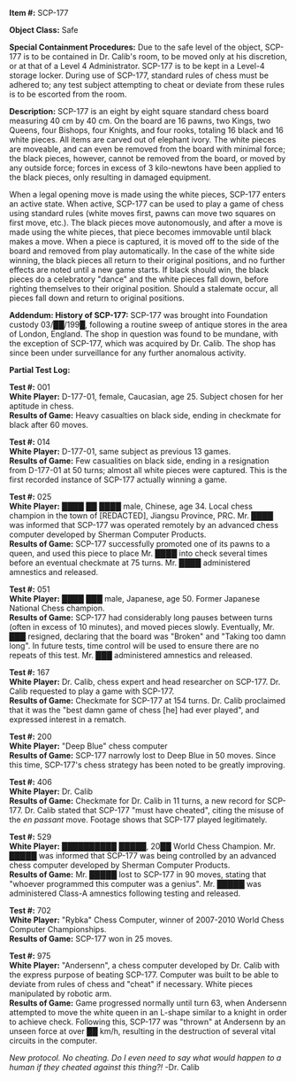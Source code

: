 **Item #:** SCP-177

**Object Class:** Safe

**Special Containment Procedures:** Due to the safe level of the object, SCP-177 is to be contained in Dr. Calib's room, to be moved only at his discretion, or at that of a Level 4 Administrator. SCP-177 is to be kept in a Level-4 storage locker. During use of SCP-177, standard rules of chess must be adhered to; any test subject attempting to cheat or deviate from these rules is to be escorted from the room.

**Description:** SCP-177 is an eight by eight square standard chess board measuring 40 cm by 40 cm. On the board are 16 pawns, two Kings, two Queens, four Bishops, four Knights, and four rooks, totaling 16 black and 16 white pieces. All items are carved out of elephant ivory. The white pieces are moveable, and can even be removed from the board with minimal force; the black pieces, however, cannot be removed from the board, or moved by any outside force; forces in excess of 3 kilo-newtons have been applied to the black pieces, only resulting in damaged equipment.

When a legal opening move is made using the white pieces, SCP-177 enters an active state. When active, SCP-177 can be used to play a game of chess using standard rules (white moves first, pawns can move two squares on first move, etc.). The black pieces move autonomously, and after a move is made using the white pieces, that piece becomes immovable until black makes a move. When a piece is captured, it is moved off to the side of the board and removed from play automatically. In the case of the white side winning, the black pieces all return to their original positions, and no further effects are noted until a new game starts. If black should win, the black pieces do a celebratory "dance" and the white pieces fall down, before righting themselves to their original position. Should a stalemate occur, all pieces fall down and return to original positions.

**Addendum: History of SCP-177:** SCP-177 was brought into Foundation custody 03/██/199█, following a routine sweep of antique stores in the area of London, England. The shop in question was found to be mundane, with the exception of SCP-177, which was acquired by Dr. Calib. The shop has since been under surveillance for any further anomalous activity.

**Partial Test Log:**

**Test #:** 001  
**White Player:** D-177-01, female, Caucasian, age 25. Subject chosen for her aptitude in chess.  
**Results of Game:** Heavy casualties on black side, ending in checkmate for black after 60 moves.

**Test #:** 014  
**White Player:** D-177-01, same subject as previous 13 games.  
**Results of Game:** Few casualities on black side, ending in a resignation from D-177-01 at 50 turns; almost all white pieces were captured. This is the first recorded instance of SCP-177 actually winning a game.

**Test #:** 025  
**White Player:** ████ ██ ████ male, Chinese, age 34. Local chess champion in the town of \[REDACTED\], Jiangsu Province, PRC. Mr. ████ was informed that SCP-177 was operated remotely by an advanced chess computer developed by Sherman Computer Products.  
**Results of Game:** SCP-177 successfully promoted one of its pawns to a queen, and used this piece to place Mr. ████ into check several times before an eventual checkmate at 75 turns. Mr. ████ administered amnestics and released.

**Test #:** 051  
**White Player:** ████ ███ male, Japanese, age 50. Former Japanese National Chess champion.  
**Results of Game:** SCP-177 had considerably long pauses between turns (often in excess of 10 minutes), and moved pieces slowly. Eventually, Mr. ███ resigned, declaring that the board was "Broken" and "Taking too damn long". In future tests, time control will be used to ensure there are no repeats of this test. Mr. ███ administered amnestics and released.

**Test #:** 167  
**White Player:** Dr. Calib, chess expert and head researcher on SCP-177. Dr. Calib requested to play a game with SCP-177.  
**Results of Game:** Checkmate for SCP-177 at 154 turns. Dr. Calib proclaimed that it was the "best damn game of chess \[he\] had ever played", and expressed interest in a rematch.

**Test #:** 200  
**White Player:** "Deep Blue" chess computer  
**Results of Game:** SCP-177 narrowly lost to Deep Blue in 50 moves. Since this time, SCP-177's chess strategy has been noted to be greatly improving.

**Test #:** 406  
**White Player:** Dr. Calib  
**Results of Game:** Checkmate for Dr. Calib in 11 turns, a new record for SCP-177. Dr. Calib stated that SCP-177 "must have cheated", citing the misuse of the _en passant_ move. Footage shows that SCP-177 played legitimately.

**Test #:** 529  
**White Player:** ██████████ █████, 20██ World Chess Champion. Mr. █████ was informed that SCP-177 was being controlled by an advanced chess computer developed by Sherman Computer Products.  
**Results of Game:** Mr. █████ lost to SCP-177 in 90 moves, stating that "whoever programmed this computer was a genius". Mr. █████ was administered Class-A amnestics following testing and released.

**Test #:** 702  
**White Player:** "Rybka" Chess Computer, winner of 2007-2010 World Chess Computer Championships.  
**Results of Game:** SCP-177 won in 25 moves.

**Test #:** 975  
**White Player:** "Andersenn", a chess computer developed by Dr. Calib with the express purpose of beating SCP-177. Computer was built to be able to deviate from rules of chess and "cheat" if necessary. White pieces manipulated by robotic arm.  
**Results of Game:** Game progressed normally until turn 63, when Andersenn attempted to move the white queen in an L-shape similar to a knight in order to achieve check. Following this, SCP-177 was "thrown" at Andersenn by an unseen force at over ██ km/h, resulting in the destruction of several vital circuits in the computer.

_New protocol. No cheating. Do I even need to say what would happen to a human if they cheated against this thing?!_ -Dr. Calib